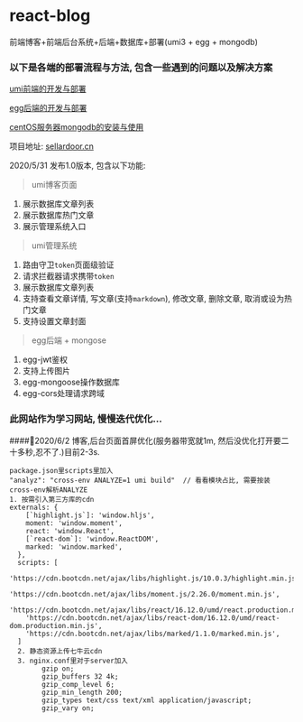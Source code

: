 # react-blog
前端博客+前端后台系统+后端+数据库+部署(umi3 + egg + mongodb)

### 以下是各端的部署流程与方法, 包含一些遇到的问题以及解决方案

[umi前端的开发与部署](https://juejin.im/post/5eccd8656fb9a047cd65b9ed)

[egg后端的开发与部署](https://juejin.im/post/5ecbeb336fb9a047e96b2b66#heading-2)

[centOS服务器mongodb的安装与使用](https://juejin.im/post/5ecbc331e51d457871619dc0)

项目地址: [sellardoor.cn](sellardoor.cn)

2020/5/31 发布1.0版本, 包含以下功能:

> umi博客页面
1. 展示数据库文章列表
2. 展示数据库热门文章
3. 展示管理系统入口

> umi管理系统
1. 路由守卫`token`页面级验证
2. 请求拦截器请求携带`token`
3. 展示数据库文章列表
4. 支持查看文章详情, 写文章(支持`markdown`), 修改文章, 删除文章, 取消或设为热门文章
5. 支持设置文章封面

> egg后端 + mongose
1. egg-jwt鉴权
2. 支持上传图片
3. egg-mongoose操作数据库
4. egg-cors处理请求跨域

### 此网站作为学习网站, 慢慢迭代优化...

####📅2020/6/2  博客,后台页面首屏优化(服务器带宽就1m, 然后没优化打开要二十多秒,忍不了.)目前2-3s.
```
package.json里scripts里加入
"analyz": "cross-env ANALYZE=1 umi build"  // 看看模块占比, 需要按装cross-env解析ANALYZE
1. 按需引入第三方库的cdn
externals: {
    [`highlight.js`]: 'window.hljs',
    moment: 'window.moment',
    react: 'window.React',
    [`react-dom`]: 'window.ReactDOM',
    marked: 'window.marked',
  },
  scripts: [
    'https://cdn.bootcdn.net/ajax/libs/highlight.js/10.0.3/highlight.min.js',
    'https://cdn.bootcdn.net/ajax/libs/moment.js/2.26.0/moment.min.js',
    'https://cdn.bootcdn.net/ajax/libs/react/16.12.0/umd/react.production.min.js',
    'https://cdn.bootcdn.net/ajax/libs/react-dom/16.12.0/umd/react-dom.production.min.js',
    'https://cdn.bootcdn.net/ajax/libs/marked/1.1.0/marked.min.js',
  ]
  2. 静态资源上传七牛云cdn
  3. nginx.conf里对于server加入
        gzip on;
        gzip_buffers 32 4k;
        gzip_comp_level 6;
        gzip_min_length 200;
        gzip_types text/css text/xml application/javascript;
        gzip_vary on;
  ```
